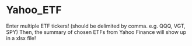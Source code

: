 # Yahoo_ETF

Enter multiple ETF tickers! (should be delimited by comma. e.g. QQQ, VGT, SPY) 
Then, the summary of chosen ETFs from Yahoo Finance will show up in a xlsx file!
